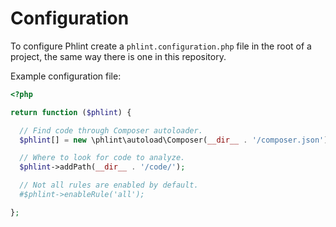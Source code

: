 Configuration
=============

To configure Phlint create a `phlint.configuration.php` file in the root of a project,
the same way there is one in this repository.

Example configuration file:

```php
<?php

return function ($phlint) {

  // Find code through Composer autoloader.
  $phlint[] = new \phlint\autoload\Composer(__dir__ . '/composer.json');

  // Where to look for code to analyze.
  $phlint->addPath(__dir__ . '/code/');

  // Not all rules are enabled by default.
  #$phlint->enableRule('all');

};
```